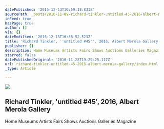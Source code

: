 ```yaml
---
datePublished: '2016-12-13T16:59:18.831Z'
sourcePath: _posts/2016-11-09-richard-tinkler-untitled-45-2016-albert-merola-gallery.md
inFeed: true
hasPage: true
author: []
via: {}
dateModified: '2016-12-13T16:58:52.523Z'
title: 'Richard Tinkler, ''untitled #45'', 2016, Albert Merola Gallery '
publisher: {}
description: Home Museums Artists Fairs Shows Auctions Galleries Magazine
starred: false
datePublishedOriginal: '2016-11-28T19:29:25.117Z'
url: richard-tinkler-untitled-45-2016-albert-merola-gallery/index.html
_type: Article

---
```

<article style=""><img src="https://imgflo.herokuapp.com/graph/2b2431f8e7ba7b0/6c4a0c68fe2dab68b699551065c84208/noop.jpg?input=https%3A%2F%2Fd32dm0rphc51dk.cloudfront.net%2FZZ0mBsNimgU9U5FyLMFxmg%2Flarge.jpg" /><h1>Richard Tinkler, 'untitled #45', 2016, Albert Merola Gallery </h1><p>Home Museums Artists Fairs Shows Auctions Galleries Magazine</p></article>
